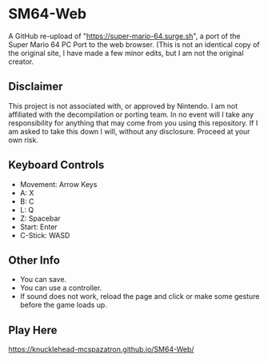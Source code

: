 # SM64-Web
A GitHub re-upload of "https://super-mario-64.surge.sh", a port of the Super Mario 64 PC Port to the web browser. (This is not an identical copy of the original site, I have made a few minor edits, but I am not the original creator.

## Disclaimer
This project is not associated with, or approved by Nintendo. I am not affiliated with the decompilation or porting team. In no event will I take any responsibility for anything that may come from you using this repository. If I am asked to take this down I will, without any disclosure. Proceed at your own risk.

## Keyboard Controls

* Movement: Arrow Keys
* A: X
* B: C
* L: Q
* Z: Spacebar
* Start: Enter
* C-Stick: WASD

## Other Info

* You can save.
* You can use a controller.
* If sound does not work, reload the page and click or make some gesture before the game loads up.

## Play Here

https://knucklehead-mcspazatron.github.io/SM64-Web/
